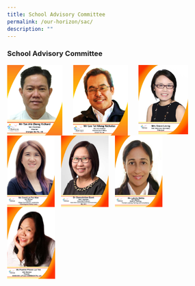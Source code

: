```yaml
---
title: School Advisory Committee
permalink: /our-horizon/sac/
description: ""
---
```

### **School Advisory Committee**

<img src="/images/sac1.jpg" style="width:25.5%;margin-right:25px;" align = "left">
<img src="/images/sac2.jpg" style="width:25.5%;margin-right:25px;" align = "left">
<img src="/images/sac3.jpg" style="width:23%;margin-right:25px;" align = "left">

<br clear="left">

<img src="/images/sac4.jpg" style="width:22%;margin-right:15px;" align = "left">
<img src="/images/sac5.jpg" style="width:22%;margin-right:15px;" align = "left">
<img src="/images/sac6.jpg" style="width:22%;margin-right:15px;" align = "left">
<img src="/images/sac7.jpg" style="width:22.3%;margin-right:15px;" align = "left">

<br clear="left">

